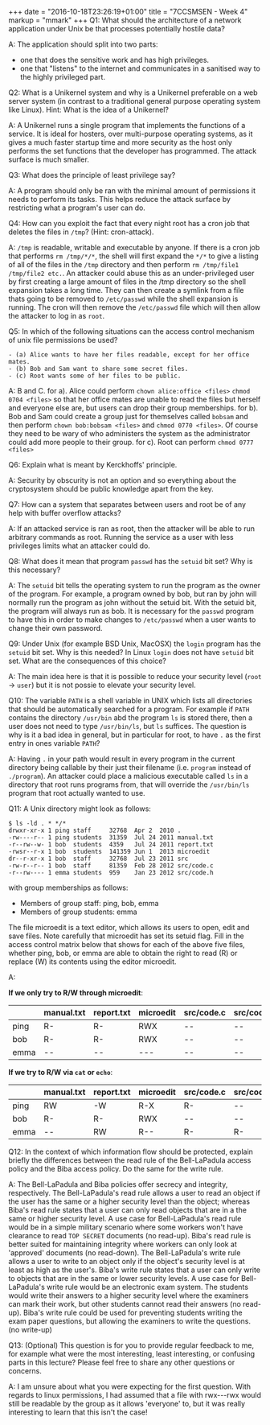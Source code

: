 +++
date = "2016-10-18T23:26:19+01:00"
title = "7CCSMSEN - Week 4"
markup = "mmark"
+++
Q1: What should the architecture of a network application under Unix be that processes potentially hostile data?

A: The application should split into two parts:
 - one that does the sensitive work and has high privileges.
 - one that "listens" to the internet and communicates in a sanitised way to the highly privileged part.


Q2: What is a Unikernel system and why is a Unikernel preferable on a web server system (in contrast to a traditional general purpose operating system like Linux). Hint: What is the idea of a Unikernel?

A: A Unikernel runs a single program that implements the functions of a service. It is ideal for hosters, over multi-purpose operating systems, as it gives a much faster startup time and more security as the host only performs the set functions that the developer has programmed. The attack surface is much smaller.


Q3: What does the principle of least privilege say?

A: A program should only be ran with the minimal amount of permissions it needs to perform its tasks. This helps reduce the attack surface by restricting what a program's user can do.


Q4: How can you exploit the fact that every night root has a cron job that deletes the files in `/tmp`? (Hint: cron-attack).

A: `/tmp` is readable, writable and executable by anyone. If there is a cron job that performs `rm /tmp/*/*`, the shell will first expand the `*/*` to give a listing of all of the files in the `/tmp` directory and then perform `rm /tmp/file1 /tmp/file2 etc.`. An attacker could abuse this as an under-privileged user by first creating a large amount of files in the /tmp directory so the shell expansion takes a long time. They can then create a symlink from a file thats going to be removed to `/etc/passwd` while the shell expansion is running. The cron will then remove the `/etc/passwd` file which will then allow the attacker to log in as `root`.


Q5: In which of the following situations can the access control mechanism of unix file permissions be used?

    - (a) Alice wants to have her files readable, except for her office mates.
    - (b) Bob and Sam want to share some secret files.
    - (c) Root wants some of her files to be public.

A: B and C.
for a). Alice could perform `chown alice:office <files>` `chmod 0704 <files>` so that her office mates are unable to read the files but herself and everyone else are, but users can drop their group memberships.
for b). Bob and Sam could create a group just for themselves called `bobsam` and then perform `chown bob:bobsam <files>` and `chmod 0770 <files>`. Of course they need to be wary of who administers the system as the administrator could add more people to their group.
for c). Root can perform `chmod 0777 <files>`


Q6: Explain what is meant by Kerckhoffs' principle.

A: Security by obscurity is not an option and so everything about the cryptosystem should be public knowledge apart from the key.


Q7: How can a system that separates between users and root be of any help with buffer overflow attacks?

A: If an attacked service is ran as root, then the attacker will be able to run arbitrary commands as root. Running the service as a user with less privileges limits what an attacker could do.


Q8: What does it mean that program `passwd` has the `setuid` bit set? Why is this necessary?

A: The `setuid` bit tells the operating system to run the program as the owner of the program. For example, a program owned by bob, but ran by john will normally run the program as john without the setuid bit. With the setuid bit, the program will always run as bob. It is necessary for the `passwd` program to have this in order to make changes to `/etc/passwd` when a user wants to change their own password.


Q9: Under Unix (for example BSD Unix, MacOSX) the `login` program has the `setuid` bit set. Why is this needed? In Linux `login` does not have `setuid` bit set. What are the consequences of this choice?

A: The main idea here is that it is possible to reduce your security level (`root` -> `user`) but it is not possie to elevate your security level.


Q10: The variable `PATH` is a shell variable in UNIX which lists all directories that should be automatically searched for a program. For example if `PATH` contains the directory `/usr/bin` abd the program `ls` is stored there, then a user does not need to type `/usr/bin/ls`, but `ls` suffices. The question is why is it a bad idea in general, but in particular for root, to have `.` as the first entry in ones variable `PATH`?

A: Having `.` in your path would result in every program in the current directory being callable by their just their filename (i.e. `program` instead of `./program`). An attacker could place a malicious executable called `ls` in a directory that root runs programs from, that will override the `/usr/bin/ls` program that root actually wanted to use.


Q11: A Unix directory might look as follows:

```
$ ls -ld . * */*
drwxr-xr-x 1 ping staff     32768  Apr 2  2010 .
-rw----r-- 1 ping students  31359  Jul 24 2011 manual.txt
-r--rw--w- 1 bob  students  4359   Jul 24 2011 report.txt
-rwsr--r-x 1 bob  students  141359 Jun 1  2013 microedit
dr--r-xr-x 1 bob  staff     32768  Jul 23 2011 src
-rw-r--r-- 1 bob  staff     81359  Feb 28 2012 src/code.c
-r--rw---- 1 emma students  959    Jan 23 2012 src/code.h
```

with group memberships as follows:

 - Members of group staff: ping, bob, emma
 - Members of group students: emma

 The file microedit is a text editor, which allows its users to open, edit and save files. Note carefully that microedit has set its setuid flag. Fill in the access control matrix below that shows for each of the above five files, whether ping, bob, or emma are able to obtain the right to read (R) or replace (W) its contents using the editor microedit.

A:

**If we only try to R/W through microedit**:

|      | manual.txt | report.txt | microedit | src/code.c | src/code.h
|------|------------|------------|-----------|------------|------------
| ping | R-         | R-         | RWX       | --         | --
| bob  | R-         | R-         | RWX       | --         | --
| emma | --         | --         | ---       | --         | --


**If we try to R/W via `cat` or `echo`**:

|      | manual.txt | report.txt | microedit | src/code.c | src/code.h
|------|------------|------------|-----------|------------|------------
| ping | RW         | -W         | R-X       | R-         | --
| bob  | R-         | R-         | RWX       | --         | --
| emma | --         | RW         | R--       | R-         | R-




Q12: In the context of which information flow should be protected, explain briefly the differences between the read rule of the Bell-LaPadula access policy and the Biba access policy. Do the same for the write rule.

A: The Bell-LaPadula and Biba policies offer secrecy and integrity, respectively.
The Bell-LaPadula's read rule allows a user to read an object if the user has the same or a higher security level than the object; whereas Biba's read rule states that a user can only read objects that are in a the same or higher security level.
A use case for Bell-LaPadula's read rule would be in a simple military scenario where some workers won't have clearance to read `TOP SECRET` documents (no read-up). Biba's read rule is better suited for maintaining integrity where workers can only look at 'approved' documents (no read-down).
The Bell-LaPadula's write rule allows a user to write to an object only if the object's security level is at least as high as the user's. Biba's write rule states that a user can only write to objects that are in the same or lower security levels.
A use case for Bell-LaPadula's write rule would be an electronic exam system. The students would write their answers to a higher security level where the examiners can mark their work, but other students cannot read their answers (no read-up). Biba's write rule could be used for preventing students writing the exam paper questions, but allowing the examiners to write the questions. (no write-up)


Q13: (Optional) This question is for you to provide regular feedback to me, for example what were the most interesting, least interesting, or confusing parts in this lecture? Please feel free to share any other questions or concerns.

A: I am unsure about what you were expecting for the first question. With regards to linux permissions, I had assumed that a file with rwx---rwx would still be readable by the group as it allows 'everyone' to, but it was really interesting to learn that this isn't the case!
